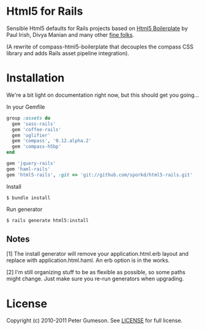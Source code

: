 Html5 for Rails
=========================

Sensible Html5 defaults for Rails projects based on [Html5 Boilerplate](http://html5boilerplate.com)
by Paul Irish, Divya Manian and many other [fine folks](https://github.com/h5bp/html5-boilerplate/contributors).

(A rewrite of compass-html5-boilerplate that decouples the compass CSS library and adds Rails asset pipeline integration).

Installation
=========================

We're a bit light on documentation right now, but this should get you going...

In your Gemfile

```ruby
group :assets do
  gem 'sass-rails'
  gem 'coffee-rails'
  gem 'uglifier'
  gem 'compass', '0.12.alpha.2'
  gem 'compass-h5bp'
end

gem 'jquery-rails'
gem 'haml-rails'
gem 'html5-rails', :git => 'git://github.com/sporkd/html5-rails.git'
```

Install

```
$ bundle install
```

Run generator

```
$ rails generate html5:install
```

Notes
---------------

[1] The install generator will remove your application.html.erb layout and
replace with application.html.haml. An erb option is in the works.

[2] I'm still organizing stuff to be as flexible as possible, so some
paths might change. Just make sure you re-run generators when upgrading.


License
========

Copyright (c) 2010-2011 Peter Gumeson.
See [LICENSE](https://github.com/sporkd/html5-rails/blob/master/LICENSE) for full license.
